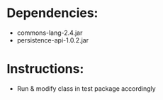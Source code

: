 Dependencies:
===========
* commons-lang-2.4.jar
* persistence-api-1.0.2.jar

Instructions:
============
* Run & modify class in test package accordingly
